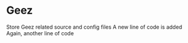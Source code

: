 # Geez
Store Geez related source and  config files
A new line of code is added
Again, another line of code
